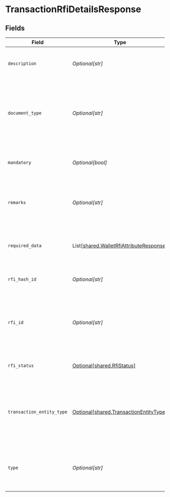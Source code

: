 # TransactionRfiDetailsResponse


## Fields

| Field                                                                                            | Type                                                                                             | Required                                                                                         | Description                                                                                      |
| ------------------------------------------------------------------------------------------------ | ------------------------------------------------------------------------------------------------ | ------------------------------------------------------------------------------------------------ | ------------------------------------------------------------------------------------------------ |
| `description`                                                                                    | *Optional[str]*                                                                                  | :heavy_minus_sign:                                                                               | This field contains the description of the RFI.                                                  |
| `document_type`                                                                                  | *Optional[str]*                                                                                  | :heavy_minus_sign:                                                                               | This field contains the type of the document if applicable, for example, POI, POA, etc.          |
| `mandatory`                                                                                      | *Optional[bool]*                                                                                 | :heavy_minus_sign:                                                                               | This flag signifies if the RFI is mandatory or not.                                              |
| `remarks`                                                                                        | *Optional[str]*                                                                                  | :heavy_minus_sign:                                                                               | This field contains the remarks provided while raising the RFI.                                  |
| `required_data`                                                                                  | List[[shared.WalletRfiAttributeResponse](../../models/shared/walletrfiattributeresponse.md)]     | :heavy_minus_sign:                                                                               | This array contains the required data for the RFI.                                               |
| `rfi_hash_id`                                                                                    | *Optional[str]*                                                                                  | :heavy_minus_sign:                                                                               | This field contains the unique RFI hash ID.                                                      |
| `rfi_id`                                                                                         | *Optional[str]*                                                                                  | :heavy_minus_sign:                                                                               | This field contains the unique identifier for group of RFI raised for the customer transaction.  |
| `rfi_status`                                                                                     | [Optional[shared.RfiStatus]](../../models/shared/rfistatus.md)                                   | :heavy_minus_sign:                                                                               | This field contains Transaction RFI status.                                                      |
| `transaction_entity_type`                                                                        | [Optional[shared.TransactionEntityType]](../../models/shared/transactionentitytype.md)           | :heavy_minus_sign:                                                                               | This field contains the type of the transaction entity. The possible values are:<br/>DEBTOR<br/>CREDITOR |
| `type`                                                                                           | *Optional[str]*                                                                                  | :heavy_minus_sign:                                                                               | This field contains the type of RFI. It could be document or data.                               |